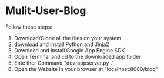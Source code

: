 # Mulit-User-Blog

Follow these steps:
1. Download/Clone all the files on your system
2. download and install Python and Jinja2
3. Download and install Google App Engine SDK
4. Open Terminal and cd to the downloaded app folder
5. Ente ther Command "dev_appserver.py ."
6. Open the Website in your browser at "localhost:8080/blog"
